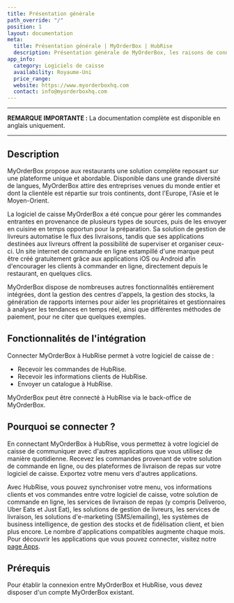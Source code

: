 ```yaml
---
title: Présentation générale
path_override: "/"
position: 1
layout: documentation
meta:
  title: Présentation générale | MyOrderBox | HubRise
  description: Présentation générale de MyOrderBox, les raisons de connecter votre caisse à HubRise et les fonctionnalités de l'intégration avec HubRise.
app_info:
  category: Logiciels de caisse
  availability: Royaume-Uni
  price_range:
  website: https://www.myorderboxhq.com
  contact: info@myorderboxhq.com
---
```


---

**REMARQUE IMPORTANTE :** La documentation complète est disponible <Link href="/apps/myorderbox">en anglais uniquement</Link>.

---

## Description

MyOrderBox propose aux restaurants une solution complète reposant sur une plateforme unique et abordable. Disponible dans une grande diversité de langues, MyOrderBox attire des entreprises venues du monde entier et dont la clientèle est répartie sur trois continents, dont l'Europe, l'Asie et le Moyen-Orient.

La logiciel de caisse MyOrderBox a été conçue pour gérer les commandes entrantes en provenance de plusieurs types de sources, puis de les envoyer en cuisine en temps opportun pour la préparation. Sa solution de gestion de livreurs automatise le flux des livraisons, tandis que ses applications destinées aux livreurs offrent la possibilité de superviser et organiser ceux-ci. Un site internet de commande en ligne estampillé d'une marque peut être créé gratuitement grâce aux applications iOS ou Android afin d'encourager les clients à commander en ligne, directement depuis le restaurant, en quelques clics.

MyOrderBox dispose de nombreuses autres fonctionnalités entièrement intégrées, dont la gestion des centres d'appels, la gestion des stocks, la génération de rapports internes pour aider les propriétaires et gestionnaires à analyser les tendances en temps réel, ainsi que différentes méthodes de paiement, pour ne citer que quelques exemples.

## Fonctionnalités de l'intégration

Connecter MyOrderBox à HubRise permet à votre logiciel de caisse de :

- Recevoir les commandes de HubRise.
- Recevoir les informations clients de HubRise.
- Envoyer un catalogue à HubRise.

MyOrderBox peut être connecté à HubRise via le back-office de MyOrderBox.

## Pourquoi se connecter ?

En connectant MyOrderBox à HubRise, vous permettez à votre logiciel de caisse de communiquer avec d'autres applications que vous utilisez de manière quotidienne. Recevez les commandes provenant de votre solution de commande en ligne, ou des plateformes de livraison de repas sur votre logiciel de caisse. Exportez votre menu vers d'autres applications.

Avec HubRise, vous pouvez synchroniser votre menu, vos informations clients et vos commandes entre votre logiciel de caisse, votre solution de commande en ligne, les services de livraison de repas (y compris Deliveroo, Uber Eats et Just Eat), les solutions de gestion de livreurs, les services de livraison, les solutions d'e-marketing (SMS/emailing), les systèmes de business intelligence, de gestion des stocks et de fidélisation client, et bien plus encore. Le nombre d'applications compatibles augmente chaque mois. Pour découvrir les applications que vous pouvez connecter, visitez notre [page Apps](/apps).

## Prérequis

Pour établir la connexion entre MyOrderBox et HubRise, vous devez disposer d'un compte MyOrderBox existant.
